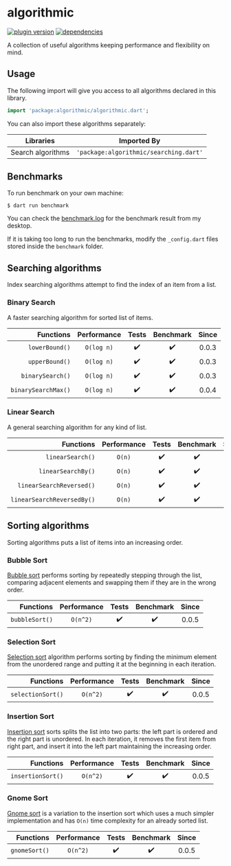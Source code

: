 # algorithmic

[![plugin version](https://img.shields.io/pub/v/algorithmic?label=pub)](https://pub.dev/packages/algorithmic)
[![dependencies](https://img.shields.io/librariesio/release/pub/algorithmic?label=dependencies)](https://github.com/dipu-bd/algorithmic/-/blob/master/pubspec.yaml)

A collection of useful algorithms keeping performance and flexibility on mind.

## Usage

The following import will give you access to all algorithms declared in this library.

```dart
import 'package:algorithmic/algorithmic.dart';
```

You can also import these algorithms separately:

| Libraries         | Imported By                            |
| ----------------- | -------------------------------------- |
| Search algorithms | `'package:algorithmic/searching.dart'` |

<!-- ⌛ ✔️ ❌ -->

## Benchmarks

To run benchmark on your own machine:

```
$ dart run benchmark
```

You can check the [benchmark.log](https://github.com/dipu-bd/algorithmic/blob/master/benchmark.log) for the benchmark result from my desktop.

If it is taking too long to run the benchmarks, modify the `_config.dart` files stored inside the `benchmark` folder.

## Searching algorithms

Index searching algorithms attempt to find the index of an item from a list.

### Binary Search

A faster searching algorithm for sorted list of items.

|           Functions | Performance | Tests | Benchmark | Since |
| ------------------: | :---------: | :---: | :-------: | :---: |
|      `lowerBound()` | `O(log n)`  |  ✔️   |    ✔️     | 0.0.3 |
|      `upperBound()` | `O(log n)`  |  ✔️   |    ✔️     | 0.0.3 |
|    `binarySearch()` | `O(log n)`  |  ✔️   |    ✔️     | 0.0.3 |
| `binarySearchMax()` | `O(log n)`  |  ✔️   |    ✔️     | 0.0.4 |

### Linear Search

A general searching algorithm for any kind of list.

|                  Functions | Performance | Tests | Benchmark | Since |
| -------------------------: | :---------: | :---: | :-------: | :---: |
|           `linearSearch()` |   `O(n)`    |  ✔️   |    ✔️     | 0.0.1 |
|         `linearSearchBy()` |   `O(n)`    |  ✔️   |    ✔️     | 0.0.4 |
|   `linearSearchReversed()` |   `O(n)`    |  ✔️   |    ✔️     | 0.0.1 |
| `linearSearchReversedBy()` |   `O(n)`    |  ✔️   |    ✔️     | 0.0.4 |

## Sorting algorithms

Sorting algorithms puts a list of items into an increasing order.

### Bubble Sort

[Bubble sort](https://en.wikipedia.org/wiki/Bubble_sort) performs sorting by repeatedly stepping through the list, comparing adjacent elements and swapping them if they are in the wrong order.

|      Functions | Performance | Tests | Benchmark | Since |
| -------------: | :---------: | :---: | :-------: | :---: |
| `bubbleSort()` |  `O(n^2)`   |  ✔️   |    ✔️     | 0.0.5 |

### Selection Sort

[Selection sort](https://en.wikipedia.org/wiki/Selection_sort) algorithm performs sorting by finding the minimum element from the unordered range and putting it at the beginning in each iteration.

|         Functions | Performance | Tests | Benchmark | Since |
| ----------------: | :---------: | :---: | :-------: | :---: |
| `selectionSort()` |  `O(n^2)`   |  ✔️   |    ✔️     | 0.0.5 |

### Insertion Sort

[Insertion sort](https://en.wikipedia.org/wiki/Insertion_sort) sorts splits the list into two parts: the left part is ordered and the right part is unordered. In each iteration, it removes the first item from right part, and insert it into the left part maintaining the increasing order.

|         Functions | Performance | Tests | Benchmark | Since |
| ----------------: | :---------: | :---: | :-------: | :---: |
| `insertionSort()` |  `O(n^2)`   |  ✔️   |    ✔️     | 0.0.5 |

### Gnome Sort

[Gnome sort](https://en.wikipedia.org/wiki/Gnome_sort) is a variation to the insertion sort which uses a much simpler implementation and has `O(n)` time complexity for an already sorted list.

|     Functions | Performance | Tests | Benchmark | Since |
| ------------: | :---------: | :---: | :-------: | :---: |
| `gnomeSort()` |  `O(n^2)`   |  ✔️   |    ✔️     | 0.0.5 |
